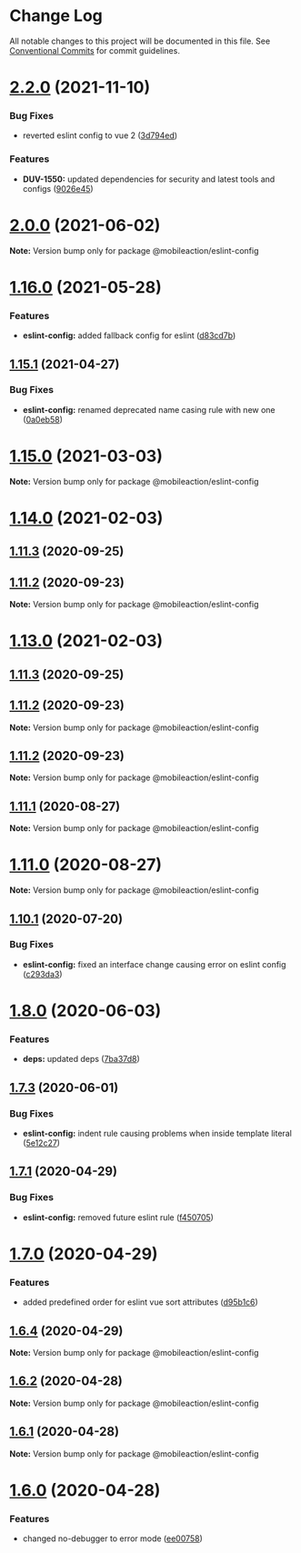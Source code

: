 # Change Log

All notable changes to this project will be documented in this file.
See [Conventional Commits](https://conventionalcommits.org) for commit guidelines.

# [2.2.0](https://github.com/mobileaction/ui-modules/compare/v2.1.1...v2.2.0) (2021-11-10)


### Bug Fixes

* reverted eslint config to vue 2 ([3d794ed](https://github.com/mobileaction/ui-modules/commit/3d794ed38e506d695f023b3570791a0331476814))


### Features

* **DUV-1550:** updated dependencies for security and latest tools and configs ([9026e45](https://github.com/mobileaction/ui-modules/commit/9026e4551b9a25ddb2d0bc652a4bcea0e9baf84b))





# [2.0.0](https://github.com/mobileaction/ui-modules/compare/v1.16.0...v2.0.0) (2021-06-02)

**Note:** Version bump only for package @mobileaction/eslint-config





# [1.16.0](https://github.com/mobileaction/ui-modules/compare/v1.15.1...v1.16.0) (2021-05-28)


### Features

* **eslint-config:** added fallback config for eslint ([d83cd7b](https://github.com/mobileaction/ui-modules/commit/d83cd7bcd7e2efab2cb1cece81fb4a6826cef235))





## [1.15.1](https://github.com/mobileaction/ui-modules/compare/v1.15.0...v1.15.1) (2021-04-27)


### Bug Fixes

* **eslint-config:** renamed deprecated name casing rule with new one ([0a0eb58](https://github.com/mobileaction/ui-modules/commit/0a0eb5844501f6fa8d6654dcf18b793515d33eb2))





# [1.15.0](https://github.com/mobileaction/ui-modules/compare/v1.14.0...v1.15.0) (2021-03-03)

**Note:** Version bump only for package @mobileaction/eslint-config





# [1.14.0](https://github.com/mobileaction/ui-modules/compare/v1.12.0...v1.14.0) (2021-02-03)



## [1.11.3](https://github.com/mobileaction/ui-modules/compare/v1.11.2...v1.11.3) (2020-09-25)



## [1.11.2](https://github.com/mobileaction/ui-modules/compare/v1.11.1...v1.11.2) (2020-09-23)

**Note:** Version bump only for package @mobileaction/eslint-config





# [1.13.0](https://github.com/mobileaction/ui-modules/compare/v1.12.0...v1.13.0) (2021-02-03)



## [1.11.3](https://github.com/mobileaction/ui-modules/compare/v1.11.2...v1.11.3) (2020-09-25)



## [1.11.2](https://github.com/mobileaction/ui-modules/compare/v1.11.1...v1.11.2) (2020-09-23)

**Note:** Version bump only for package @mobileaction/eslint-config





## [1.11.2](https://github.com/mobileaction/ui-modules/compare/v1.11.1...v1.11.2) (2020-09-23)

**Note:** Version bump only for package @mobileaction/eslint-config






## [1.11.1](https://github.com/mobileaction/ui-modules/compare/v1.11.0...v1.11.1) (2020-08-27)

**Note:** Version bump only for package @mobileaction/eslint-config





# [1.11.0](https://github.com/mobileaction/ui-modules/compare/v1.10.2...v1.11.0) (2020-08-27)

**Note:** Version bump only for package @mobileaction/eslint-config





## [1.10.1](https://github.com/mobileaction/ui-modules/compare/v1.10.0...v1.10.1) (2020-07-20)


### Bug Fixes

* **eslint-config:** fixed an interface change causing error on eslint config ([c293da3](https://github.com/mobileaction/ui-modules/commit/c293da3cfa752e3481a8dc82121eab17a9bafae7))





# [1.8.0](https://github.com/mobileaction/ui-modules/compare/v1.7.3...v1.8.0) (2020-06-03)


### Features

* **deps:** updated deps ([7ba37d8](https://github.com/mobileaction/ui-modules/commit/7ba37d8cb8b5778550bc84cec30927797798afe6))





## [1.7.3](https://github.com/mobileaction/ui-modules/compare/v1.7.2...v1.7.3) (2020-06-01)


### Bug Fixes

* **eslint-config:** indent rule causing problems when inside template literal ([5e12c27](https://github.com/mobileaction/ui-modules/commit/5e12c2777d85d3db8546b96304b7d83710771081))





## [1.7.1](https://github.com/mobileaction/ui-modules/compare/v1.7.0...v1.7.1) (2020-04-29)


### Bug Fixes

* **eslint-config:** removed future eslint rule ([f450705](https://github.com/mobileaction/ui-modules/commit/f45070510d87cacc4f215fceff01d2e29174939c))





# [1.7.0](https://github.com/mobileaction/ui-modules/compare/v1.6.4...v1.7.0) (2020-04-29)


### Features

* added predefined order for eslint vue sort attributes ([d95b1c6](https://github.com/mobileaction/ui-modules/commit/d95b1c61ff422bfa26d1b6501c23ad94e6b62a9d))





## [1.6.4](https://github.com/mobileaction/ui-modules/compare/v1.6.3...v1.6.4) (2020-04-29)

**Note:** Version bump only for package @mobileaction/eslint-config





## [1.6.2](https://github.com/mobileaction/ui-modules/compare/v1.6.1...v1.6.2) (2020-04-28)

**Note:** Version bump only for package @mobileaction/eslint-config





## [1.6.1](https://github.com/mobileaction/ui-modules/compare/v1.6.0...v1.6.1) (2020-04-28)

**Note:** Version bump only for package @mobileaction/eslint-config





# [1.6.0](https://github.com/mobileaction/ui-modules/compare/v1.5.1...v1.6.0) (2020-04-28)


### Features

* changed no-debugger to error mode ([ee00758](https://github.com/mobileaction/ui-modules/commit/ee007584071d1e711bdef4262ab43eeebf29fa40))

